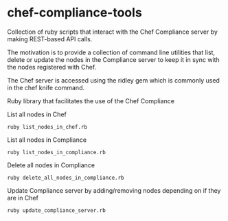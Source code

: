 # chef-compliance-toolsCollection of ruby scripts that interact with the Chef Compliance server by making REST-based API calls. The motivation is to provide a collection of command line utilities that list, delete or update the nodes in the Compliance server to keep it in sync with the nodes registered with Chef. The Chef server is accessed using the ridley gem which is commonly used in the chef knife command. Ruby library that facilitates the use of the Chef Compliance List all nodes in Chef ```Shellruby list_nodes_in_chef.rb```List all nodes in Compliance  ```Shellruby list_nodes_in_compliance.rb```Delete all nodes in Compliance  ```Shellruby delete_all_nodes_in_compliance.rb```Update Compliance server by adding/removing nodes depending on if they are in Chef  ```Shellruby update_compliance_server.rb```